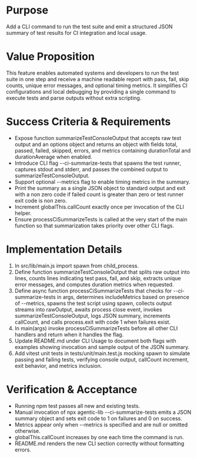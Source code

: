 # Purpose
Add a CLI command to run the test suite and emit a structured JSON summary of test results for CI integration and local usage.

# Value Proposition
This feature enables automated systems and developers to run the test suite in one step and receive a machine readable report with pass, fail, skip counts, unique error messages, and optional timing metrics. It simplifies CI configurations and local debugging by providing a single command to execute tests and parse outputs without extra scripting.

# Success Criteria & Requirements
* Expose function summarizeTestConsoleOutput that accepts raw test output and an options object and returns an object with fields total, passed, failed, skipped, errors, and metrics containing durationTotal and durationAverage when enabled.
* Introduce CLI flag --ci-summarize-tests that spawns the test runner, captures stdout and stderr, and passes the combined output to summarizeTestConsoleOutput.
* Support optional --metrics flag to enable timing metrics in the summary.
* Print the summary as a single JSON object to standard output and exit with a non zero code if failed count is greater than zero or test runner exit code is non zero.
* Increment globalThis.callCount exactly once per invocation of the CLI helper.
* Ensure processCiSummarizeTests is called at the very start of the main function so that summarization takes priority over other CLI flags.

# Implementation Details
1. In src/lib/main.js import spawn from child_process.
2. Define function summarizeTestConsoleOutput that splits raw output into lines, counts lines indicating test pass, fail, and skip, extracts unique error messages, and computes duration metrics when requested.
3. Define async function processCiSummarizeTests that checks for --ci-summarize-tests in args, determines includeMetrics based on presence of --metrics, spawns the test script using spawn, collects output streams into rawOutput, awaits process close event, invokes summarizeTestConsoleOutput, logs JSON summary, increments callCount, and calls process.exit with code 1 when failures exist.
4. In main(args) invoke processCiSummarizeTests before all other CLI handlers and return when it handles the flag.
5. Update README.md under CLI Usage to document both flags with examples showing invocation and sample output of the JSON summary.
6. Add vitest unit tests in tests/unit/main.test.js mocking spawn to simulate passing and failing tests, verifying console output, callCount increment, exit behavior, and metrics inclusion.

# Verification & Acceptance
* Running npm test passes all new and existing tests.
* Manual invocation of npx agentic-lib --ci-summarize-tests emits a JSON summary object and sets exit code to 1 on failures and 0 on success.
* Metrics appear only when --metrics is specified and are null or omitted otherwise.
* globalThis.callCount increases by one each time the command is run.
* README.md renders the new CLI section correctly without formatting errors.